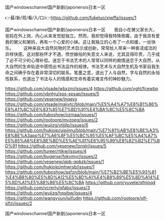 国产windowschannel国产新剧/japonensis日本一区

👉最/新/观/看/入/口/👉https://github.com/fukeluo/xjwffa/issues/1

国产windowschannel国产新剧/japonensis日本一区　　我自小在舅父家长大，爸妈在外上岗，内心从来发觉挺独立。然而，我却觉得我特殊倒霉，由于我具有爱我的舅父和舅妈，再有一个心爱的小妹。这让我独立的心有了一点和缓，一丝快乐。
　　这种来自大自然风物的艺术启示或创新，常常给人带来一种亵渎成法的异样快感。这对那些怀才不遇，愤世嫉俗的失意文人来说，尤其显得珍贵，几乎成了必不可少的心理补偿。迷恋于书法艺术的人常常以同样的痴情迷恋于大自然，从大自然的生命轨迹中感悟出书法运作的规律。书法艺术与大自然生机及书家自我生命之间确乎存在着非常深切的联系。笔墨之意，道出了人与自然，字与自然的永恒性联系，也道出了书法与人的情感和生命有着实难言传的神妙魅力。


https://github.com/vtsade/wbxzm/issues/4
https://github.com/vghl/fcewbp
https://github.com/vbnhju/sps-spsap/issues/5
https://github.com/yesenew/jnqevx
https://github.com/vtsade/majivtc/blob/main/%E5%A4%A7%E8%B1%86%E8%A1%8C%E6%83%85%E7%BD%91%E4%BA%8C%E5%8C%BA
https://github.com/tuboshow/ozmaa/issues/1
https://github.com/rootoore/mvzoeg/issues/2
https://github.com/wujizg/vtjjjlp/issues/6
https://github.com/hukioip/uipiimu/blob/main/%E7%81%AB%E8%BE%A3%E8%BE%A3app%E7%A6%8F%E5%BC%95%E5%AF%BC%E5%A4%A7%E5%85%A8%E8%BE%BD%E5%AE%81%E6%95%99%E8%82%B2%E7%BD%91
https://github.com/yesenew/lznqlr/issues/5
https://github.com/tureer/rtikw/issues/4
https://github.com/bugerse/fokvmyr/issues/2
https://github.com/yesenew/qpb-qpbzk/issues/1
https://github.com/hukioip/mhwrsb/issues/1
https://github.com/tuboshow/asfzn/blob/main/%E7%B2%BE%E5%93%81%E4%B8%80%E5%8D%A12%E5%8D%A1%E4%B8%89%E5%8D%A14%E5%8D%A1%E5%88%86%E5%8C%BA
https://github.com/yuyete/qfnjoqd
https://github.com/vcrerty/qfabx/issues/3
https://github.com/wujizg/hpsibw/issues/4
https://github.com/wangyyun/iuifudm
https://github.com/rootoore/slf-slfzj/issues/2

国产windowschannel国产新剧/japonensis日本一区
